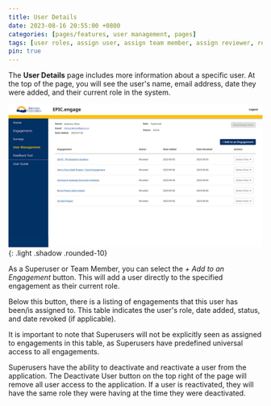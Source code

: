 ```yaml
---
title: User Details
date: 2023-08-16 20:55:00 +0800
categories: [pages/features, user management, pages]
tags: [user roles, assign user, assign team member, assign reviewer, revoke, reinstate, deactivate user]
pin: true
---
```

The **User Details** page includes more information about a specific user. At the top of the page, you will see the user's name, email address, date they were added, and their current role in the system.  

![User Details](/assets/UserGuideImages/Images/user-details/user-details-image-of-page.png){: .light .shadow .rounded-10}

As a Superuser or Team Member, you can select the *+ Add to an Engagement* button. This will add a user directly to the specified engagement as their current role.

Below this button, there is a listing of engagements that this user has been/is assigned to. This table indicates the user's role, date added, status, and date revoked (if applicable).  

It is important to note that Superusers will not be explicitly seen as assigned to engagements in this table, as Superusers have predefined universal access to all engagements. 

Superusers have the ability to deactivate and reactivate a user from the application. The Deactivate User button on the top right of the page will remove all user access to the application. If a user is reactivated, they will have the same role they were having at the time they were deactivated.
